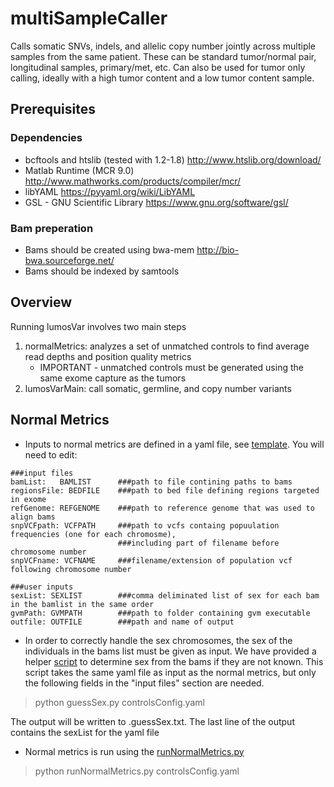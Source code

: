 # multiSampleCaller
Calls somatic SNVs, indels, and allelic copy number jointly across multiple samples from the same patient.  These can be standard tumor/normal pair, longitudinal samples, primary/met, etc.  Can also be used for tumor only calling, ideally with a high tumor content and a low tumor content sample.

## Prerequisites
### Dependencies
- bcftools and htslib (tested with 1.2-1.8)
http://www.htslib.org/download/
- Matlab Runtime (MCR 9.0)
http://www.mathworks.com/products/compiler/mcr/
- libYAML
https://pyyaml.org/wiki/LibYAML
- GSL - GNU Scientific Library
https://www.gnu.org/software/gsl/ 

### Bam preperation
- Bams should be created using bwa-mem
http://bio-bwa.sourceforge.net/
- Bams should be indexed by samtools 


## Overview
Running lumosVar involves two main steps
1. normalMetrics: analyzes a set of unmatched controls to find average read depths and position quality metrics
   - IMPORTANT - unmatched controls must be generated using the same exome capture as the tumors
2. lumosVarMain: call somatic, germline, and copy number variants

## Normal Metrics 
- Inputs to normal metrics are defined in a yaml file, see [template](configTemplates/controlsConfigTemplate.yaml).  You will need to edit:
```
###input files
bamList:   BAMLIST      ###path to file contining paths to bams
regionsFile: BEDFILE    ###path to bed file defining regions targeted in exome
refGenome: REFGENOME    ###path to reference genome that was used to align bams
snpVCFpath: VCFPATH     ###path to vcfs containg popuulation frequencies (one for each chromosme),
                        ###including part of filename before chromosome number
snpVCFname: VCFNAME     ###filename/extension of population vcf following chromosome number

###user inputs
sexList: SEXLIST        ###comma deliminated list of sex for each bam in the bamlist in the same order
gvmPath: GVMPATH        ###path to folder containing gvm executable
outfile: OUTFILE        ###path and name of output
```

- In order to correctly handle the sex chromosomes, the sex of the individuals in the bams list must be given as input.  We have provided a helper [script](scripts/guessSex.py) to determine sex from the bams if they are not known.  This script takes the same yaml file as input as the normal metrics, but only the following fields in the "input files" section are needed.
>python guessSex.py controlsConfig.yaml

The output will be written to <BAMLIST>.guessSex.txt.  The last line of the output contains the sexList for the yaml file

- Normal metrics is run using the [runNormalMetrics.py](scripts/runNormalMetrics.py)
>python runNormalMetrics.py controlsConfig.yaml
